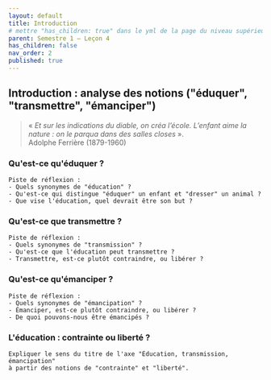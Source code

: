 ```yaml
---
layout: default
title: Introduction
# mettre "has_children: true" dans le yml de la page du niveau supérieur
parent: Semestre 1 – Leçon 4
has_children: false
nav_order: 2
published: true
---
```

## Introduction : analyse des notions ("éduquer", "transmettre", "émanciper")

> « *Et sur les indications du diable, on créa l’école. L’enfant aime la nature : on le parqua dans des salles closes* ».  
> Adolphe Ferrière (1879-1960)


### Qu'est-ce qu'éduquer ?

```
Piste de réflexion : 
- Quels synonymes de "éducation" ?
- Qu'est-ce qui distingue "éduquer" un enfant et "dresser" un animal ?
- Que vise l'éducation, quel devrait être son but ?
```

### Qu'est-ce que transmettre ?

```
Piste de réflexion : 
- Quels synonymes de "transmission" ?
- Qu'est-ce que l'éducation peut transmettre ?
- Transmettre, est-ce plutôt contraindre, ou libérer ?
```

### Qu'est-ce qu'émanciper ?

```
Piste de réflexion : 
- Quels synonymes de "émancipation" ?
- Émanciper, est-ce plutôt contraindre, ou libérer ?
- De quoi pouvons-nous être émancipés ?
```

### L'éducation : contrainte ou liberté ?

```
Expliquer le sens du titre de l'axe "Éducation, transmission, émancipation" 
à partir des notions de "contrainte" et "liberté".
```